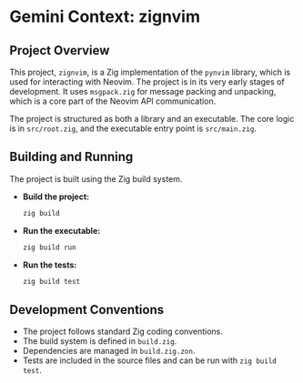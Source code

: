 # Gemini Context: zignvim

## Project Overview

This project, `zignvim`, is a Zig implementation of the `pynvim` library, which is used for interacting with Neovim. The project is in its very early stages of development. It uses `msgpack.zig` for message packing and unpacking, which is a core part of the Neovim API communication.

The project is structured as both a library and an executable. The core logic is in `src/root.zig`, and the executable entry point is `src/main.zig`.

## Building and Running

The project is built using the Zig build system.

*   **Build the project:**
    ```bash
    zig build
    ```
*   **Run the executable:**
    ```bash
    zig build run
    ```
*   **Run the tests:**
    ```bash
    zig build test
    ```

## Development Conventions

*   The project follows standard Zig coding conventions.
*   The build system is defined in `build.zig`.
*   Dependencies are managed in `build.zig.zon`.
*   Tests are included in the source files and can be run with `zig build test`.
